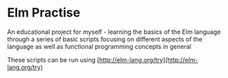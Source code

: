 # Elm Practise

An educational project for myself - learning the basics of the Elm language through a series of basic scripts focusing on different aspects of the language as well as functional programming concepts in general

These scripts can be run using [http://elm-lang.org/try](http://elm-lang.org/try)
